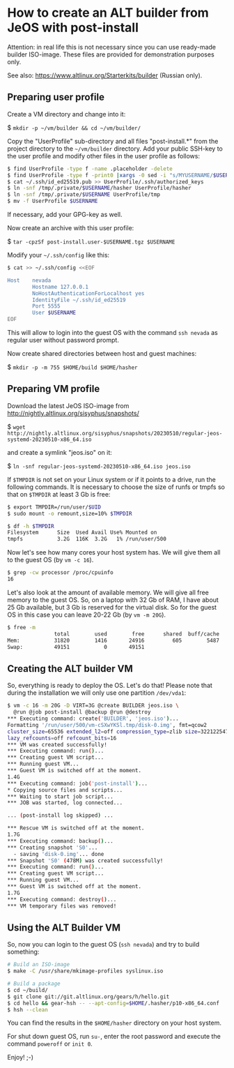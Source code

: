 # How to create an ALT builder from JeOS with post-install

Attention: in real life this is not necessary since you can use ready-made
builder ISO-image. These files are provided for demonstration purposes only.

See also: https://www.altlinux.org/Starterkits/builder (Russian only).

## Preparing user profile

Create a VM directory and change into it:

$ `mkdir -p ~/vm/builder && cd ~/vm/builder/`

Copy the "UserProfile" sub-directory and all files "post-install.*" from the
project directory to the `~/vm/builder` directory. Add your public SSH-key
to the user profile and modify other files in the user profile as follows:

```bash
$ find UserProfile -type f -name .placeholder -delete
$ find UserProfile -type f -print0 |xargs -0 sed -i "s/MYUSERNAME/$USERNAME/g"
$ cat ~/.ssh/id_ed25519.pub >> UserProfile/.ssh/authorized_keys
$ ln -snf /tmp/.private/$USERNAME/hasher UserProfile/hasher
$ ln -snf /tmp/.private/$USERNAME UserProfile/tmp
$ mv -f UserProfile $USERNAME
```

If necessary, add your GPG-key as well.

Now create an archive with this user profile:

$ `tar -cpzSf post-install.user-$USERNAME.tgz $USERNAME`

Modify your `~/.ssh/config` like this:

```bash
$ cat >> ~/.ssh/config <<EOF

Host    nevada
        Hostname 127.0.0.1
        NoHostAuthenticationForLocalhost yes
        IdentityFile ~/.ssh/id_ed25519
        Port 5555
        User $USERNAME
EOF
```

This will allow to login into the guest OS with the command `ssh nevada`
as regular user without password prompt.

Now create shared directories between host and guest machines:

$ `mkdir -p -m 755 $HOME/build $HOME/hasher`

## Preparing VM profile

Download the latest JeOS ISO-image from
http://nightly.altlinux.org/sisyphus/snapshots/

$ `wget http://nightly.altlinux.org/sisyphus/snapshots/20230510/regular-jeos-systemd-20230510-x86_64.iso`

and create a symlink "jeos.iso" on it:

$ `ln -snf regular-jeos-systemd-20230510-x86_64.iso jeos.iso`

If `$TMPDIR` is not set on your Linux system or if it points to a drive,
run the following commands. It is necessary to choose the size of runfs
or tmpfs so that on `$TMPDIR` at least 3 Gb is free:

```bash
$ export TMPDIR=/run/user/$UID
$ sudo mount -o remount,size=10% $TMPDIR

$ df -h $TMPDIR
Filesystem      Size  Used Avail Use% Mounted on
tmpfs           3.2G  116K  3.2G   1% /run/user/500
```

Now let's see how many cores your host system has. We will give them all
to the guest OS (by `vm -c 16`).

```bash
$ grep -cw processor /proc/cpuinfo
16
```

Let's also look at the amount of available memory. We will give all free
memory to the guest OS. So, on a laptop with 32 Gb of RAM, I have about
25 Gb available, but 3 Gb is reserved for the virtual disk. So for the
guest OS in this case you can leave 20-22 Gb (by `vm -m 20G`).

```bash
$ free -m
               total        used        free      shared  buff/cache   available
Mem:           31820        1416       24916         605        5487       29352
Swap:          49151           0       49151
```

## Creating the ALT builder VM

So, everything is ready to deploy the OS. Let's do that! Please note
that during the installation we will only use one partition `/dev/vda1`:

```bash
$ vm -c 16 -m 20G -D VIRT=3G @create BUILDER jeos.iso \
  @run @job post-install @backup @run @destroy
*** Executing command: create('BUILDER', 'jeos.iso')...
Formatting '/run/user/500/vm-cSXwYKSl.tmp/disk-0.img', fmt=qcow2
cluster_size=65536 extended_l2=off compression_type=zlib size=3221225472
lazy_refcounts=off refcount_bits=16
*** VM was created successfully!
*** Executing command: run()...
*** Creating guest VM script...
*** Running guest VM...
*** Guest VM is switched off at the moment.
1.4G
*** Executing command: job('post-install')...
* Copying source files and scripts...
*** Waiting to start job script...
*** JOB was started, log connected...

... (post-install log skipped) ...

*** Rescue VM is switched off at the moment.
1.7G
*** Executing command: backup()...
*** Creating snapshot 'S0'...
  - saving 'disk-0.img'... done
*** Snapshot 'S0' (478M) was created successfully!
*** Executing command: run()...
*** Creating guest VM script...
*** Running guest VM...
*** Guest VM is switched off at the moment.
1.7G
*** Executing command: destroy()...
*** VM temporary files was removed!
```

## Using the ALT Builder VM

So, now you can login to the guest OS (`ssh nevada`) and try to
build something:

```bash
# Build an ISO-image
$ make -C /usr/share/mkimage-profiles syslinux.iso

# Build a package
$ cd ~/build/
$ git clone git://git.altlinux.org/gears/h/hello.git
$ cd hello && gear-hsh -- --apt-config=$HOME/.hasher/p10-x86_64.conf
$ hsh --clean
```

You can find the results in the `$HOME/hasher` directory on your host system.

For shut down guest OS, run `su-`, enter the root password and execute the
command `poweroff` or `init 0`.

Enjoy! ;-)
